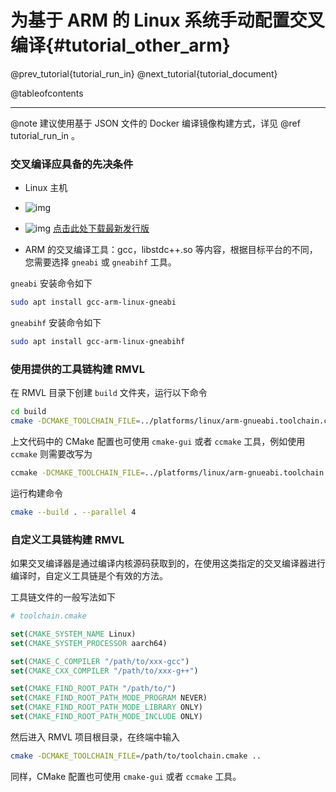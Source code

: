为基于 ARM 的 Linux 系统手动配置交叉编译{#tutorial_other_arm}
============

@prev_tutorial{tutorial_run_in}
@next_tutorial{tutorial_document}

@tableofcontents

------

@note 建议使用基于 JSON 文件的 Docker 编译镜像构建方式，详见 @ref tutorial_run_in 。

### 交叉编译应具备的先决条件

* Linux 主机

* ![img](https://img.shields.io/badge/CMake-3.16+-green)

* ![img](https://img.shields.io/badge/OpenCV_for_ARM-4.2.0+-red) [点击此处下载最新发行版](https://github.com/opencv/opencv/releases/latest)

* ARM 的交叉编译工具：gcc，libstdc++.so 等内容，根据目标平台的不同，您需要选择 `gneabi` 或 `gneabihf` 工具。

`gneabi` 安装命令如下

```bash
sudo apt install gcc-arm-linux-gneabi
```

`gneabihf` 安装命令如下

```bash
sudo apt install gcc-arm-linux-gneabihf
```

### 使用提供的工具链构建 RMVL

在 RMVL 目录下创建 `build` 文件夹，运行以下命令

```bash
cd build
cmake -DCMAKE_TOOLCHAIN_FILE=../platforms/linux/arm-gnueabi.toolchain.cmake ..
```

上文代码中的 CMake 配置也可使用 `cmake-gui` 或者 `ccmake` 工具，例如使用 `ccmake` 则需要改写为

```bash
ccmake -DCMAKE_TOOLCHAIN_FILE=../platforms/linux/arm-gnueabi.toolchain.cmake ..
```

运行构建命令

```bash
cmake --build . --parallel 4
```

### 自定义工具链构建 RMVL

如果交叉编译器是通过编译内核源码获取到的，在使用这类指定的交叉编译器进行编译时，自定义工具链是个有效的方法。

工具链文件的一般写法如下

```cmake
# toolchain.cmake

set(CMAKE_SYSTEM_NAME Linux)
set(CMAKE_SYSTEM_PROCESSOR aarch64)

set(CMAKE_C_COMPILER "/path/to/xxx-gcc")
set(CMAKE_CXX_COMPILER "/path/to/xxx-g++")

set(CMAKE_FIND_ROOT_PATH "/path/to/")
set(CMAKE_FIND_ROOT_PATH_MODE_PROGRAM NEVER)
set(CMAKE_FIND_ROOT_PATH_MODE_LIBRARY ONLY)
set(CMAKE_FIND_ROOT_PATH_MODE_INCLUDE ONLY)
```

然后进入 RMVL 项目根目录，在终端中输入

```bash
cmake -DCMAKE_TOOLCHAIN_FILE=/path/to/toolchain.cmake ..
```

同样，CMake 配置也可使用 `cmake-gui` 或者 `ccmake` 工具。

